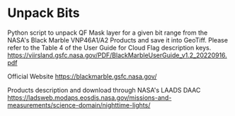 # Unpack Bits
Python script to unpack QF Mask layer for a given bit range from the NASA's Black Marble VNP46A1/A2 Products and save it into GeoTiff. Please refer to the Table 4 of the User Guide for Cloud Flag description keys.
https://viirsland.gsfc.nasa.gov/PDF/BlackMarbleUserGuide_v1.2_20220916.pdf

Official Website
https://blackmarble.gsfc.nasa.gov/

Products description and download through NASA's LAADS DAAC
https://ladsweb.modaps.eosdis.nasa.gov/missions-and-measurements/science-domain/nighttime-lights/

